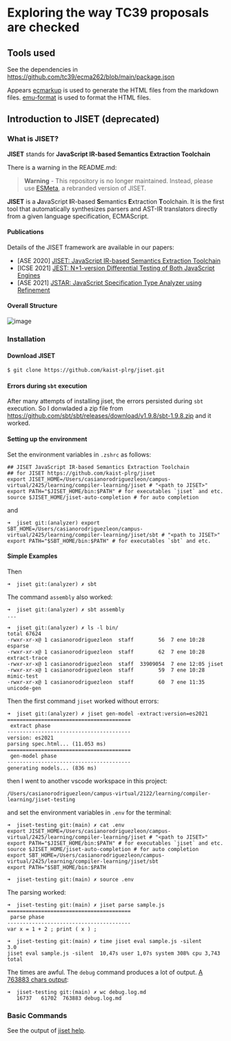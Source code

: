#  Exploring the way TC39 proposals are checked

## Tools used 

See the dependencies in https://github.com/tc39/ecma262/blob/main/package.json

Appears [ecmarkup](https://github.com/tc39/ecmarkup) is used to generate the HTML files from the markdown files. 
[emu-format](https://github.com/tc39/ecmarkup/blob/main/bin/emu-format.js) is used to format the HTML files.


## Introduction to JISET (deprecated)

### What is JISET?

**JISET** stands for **JavaScript IR-based Semantics Extraction Toolchain**

There is a warning in the README.md:

> **Warning** - This repository is no longer maintained. Instead, please use
> [ESMeta](https://github.com/es-meta/esmeta), a rebranded version of JISET.

**JISET** is a **J**avaScript **I**R-based **S**emantics **E**xtraction
**T**oolchain. It is the first tool that automatically synthesizes parsers and
AST-IR translators directly from a given language specification, ECMAScript.

#### Publications

Details of the JISET framework are available in our papers:
- [ASE 2020] [JISET: JavaScript IR-based Semantics Extraction
  Toolchain](https://doi.org/10.1145/3324884.3416632)
- [ICSE 2021] [JEST: N+1-version Differential Testing of Both JavaScript
  Engines](https://doi.org/10.1109/ICSE43902.2021.00015)
- [ASE 2021] [JSTAR: JavaScript Specification Type Analyzer using
  Refinement](https://ieeexplore.ieee.org/document/9678781)

#### Overall Structure

![image](https://user-images.githubusercontent.com/6766660/124231185-e91d3380-db4a-11eb-95b5-dc43f4341ff2.png)

### Installation

#### Download JISET
```bash
$ git clone https://github.com/kaist-plrg/jiset.git
```

#### Errors during `sbt` execution

After many attempts of installing jiset, the errors persisted during `sbt` execution.
So I donwladed a zip file from https://github.com/sbt/sbt/releases/download/v1.9.8/sbt-1.9.8.zip and it worked.

#### Setting up the environment

Set the environment variables in `.zshrc` as follows:

```
## JISET JavaScript IR-based Semantics Extraction Toolchain
## for JISET https://github.com/kaist-plrg/jiset
export JISET_HOME=/Users/casianorodriguezleon/campus-virtual/2425/learning/compiler-learning/jiset # "<path to JISET>" 
export PATH="$JISET_HOME/bin:$PATH" # for executables `jiset` and etc.
source $JISET_HOME/jiset-auto-completion # for auto completion
```

and

```
➜  jiset git:(analyzer) export SBT_HOME=/Users/casianorodriguezleon/campus-virtual/2425/learning/compiler-learning/jiset/sbt # "<path to JISET>"
export PATH="$SBT_HOME/bin:$PATH" # for executables `sbt` and etc. 
```

#### Simple Examples

Then 

```
➜  jiset git:(analyzer) ✗ sbt
```

The command `assembly` also worked:

```
➜  jiset git:(analyzer) ✗ sbt assembly
...

➜  jiset git:(analyzer) ✗ ls -l bin/                             
total 67624
-rwxr-xr-x@ 1 casianorodriguezleon  staff        56  7 ene 10:28 esparse
-rwxr-xr-x@ 1 casianorodriguezleon  staff        62  7 ene 10:28 extract-trace
-rwxr-xr-x@ 1 casianorodriguezleon  staff  33909054  7 ene 12:05 jiset
-rwxr-xr-x@ 1 casianorodriguezleon  staff        59  7 ene 10:28 mimic-test
-rwxr-xr-x@ 1 casianorodriguezleon  staff        60  7 ene 11:35 unicode-gen
```

Then the first command `jiset` worked without errors:

```
➜  jiset git:(analyzer) ✗ jiset gen-model -extract:version=es2021
========================================
 extract phase
----------------------------------------
version: es2021
parsing spec.html... (11.053 ms)
========================================
 gen-model phase
----------------------------------------
generating models... (836 ms)
```

then I went to another vscode workspace in this project:

```
/Users/casianorodriguezleon/campus-virtual/2122/learning/compiler-learning/jiset-testing
```

and set the environment variables in `.env` for the terminal:


```
➜  jiset-testing git:(main) ✗ cat .env
export JISET_HOME=/Users/casianorodriguezleon/campus-virtual/2425/learning/compiler-learning/jiset # "<path to JISET>" 
export PATH="$JISET_HOME/bin:$PATH" # for executables `jiset` and etc.
source $JISET_HOME/jiset-auto-completion # for auto completion
export SBT_HOME=/Users/casianorodriguezleon/campus-virtual/2425/learning/compiler-learning/jiset/sbt
export PATH="$SBT_HOME/bin:$PATH
```
```
➜  jiset-testing git:(main) ✗ source .env
```

The parsing worked:

```
➜  jiset-testing git:(main) ✗ jiset parse sample.js 
========================================
 parse phase
----------------------------------------
var x = 1 + 2 ; print ( x ) ;

➜  jiset-testing git:(main) ✗ time jiset eval sample.js -silent
3.0
jiset eval sample.js -silent  10,47s user 1,07s system 308% cpu 3,743 total
```

The times are awful. The `debug` command produces a lot of output.  [A 763883 chars output](debug.log.md):

```
➜  jiset-testing git:(main) ✗ wc debug.log.md 
   16737   61702  763883 debug.log.md
```

### Basic Commands

See the output of [jiset help](jiset-help.md).